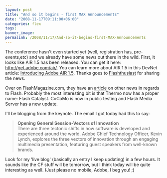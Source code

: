 ```yaml
---
layout: post
title: "And so it begins - first MAX Announcements"
date: "2008-11-17T09:11:00+06:00"
categories: flex 
tags: 
banner_image: 
permalink: /2008/11/17/And-so-it-begins-first-MAX-Announcements
---
```


The conference hasn't even started yet (well, registration has, pre-events,etc) and we already have some news out there in the wild. First, it looks like AIR 1.5 has been released. You can get it here: <a href="http://get.adobe.com/air/">http://get.adobe.com/air/</a>. You can learn more about AIR 1.5 in this DevNet article: <a href="http://www.adobe.com/devnet/logged_in/rchristensen_lpolanco_air_1.5.html">Introducing Adobe AIR 1.5</a>. Thanks goes to <a href="http://flashthusiast.com">Flashthusiast</a> for sharing the news.

Over on FlashMagazine.com, they have an <a href="http://www.flashmagazine.com/news/detail/first_news_from_max/">article</a> on other news in regards to Flash. Probably the most interesting bit is that Thermo now has a proper name: Flash Catalyst. CoCoMo is now in public testing and Flash Media Server has a new update.

I'll be blogging from the keynote. The email I got today had this to say:

<blockquote>
<p>
<b>Opening General Session-Vectors of Innovation</b><br>
There are three tectonic shifts in how software is developed and experienced around the world. Adobe Chief Technology Officer, Kevin Lynch, explores the three vectors of innovation through an engaging multimedia presentation, featuring guest speakers from well-known brands.
</p>
</blockquote>

Look for my 'live blog' (basically an entry I keep updating) in a few hours. It sounds like the CF stuff will be tomorrow, but I think today will be quite interesting as well. (Just please no mobile, Adobe, I beg you! ;)